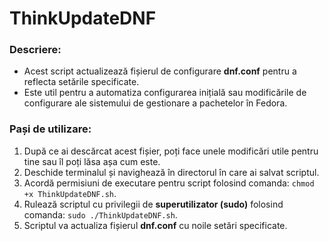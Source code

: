# ThinkUpdateDNF

### Descriere:
- Acest script actualizează fișierul de configurare **dnf.conf** pentru a reflecta setările specificate.
- Este util pentru a automatiza configurarea inițială sau modificările de configurare ale sistemului de gestionare a pachetelor în Fedora.

### Pași de utilizare:
 1. După ce ai descărcat acest fișier, poți face unele modificări utile pentru tine sau îl poți lăsa așa cum este.
 2. Deschide terminalul și navighează în directorul în care ai salvat scriptul.
 3. Acordă permisiuni de executare pentru script folosind comanda: `chmod +x ThinkUpdateDNF.sh`.
 4. Rulează scriptul cu privilegii de **superutilizator (sudo)** folosind comanda: `sudo ./ThinkUpdateDNF.sh`.
 5. Scriptul va actualiza fișierul **dnf.conf** cu noile setări specificate.
